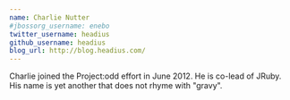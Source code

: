 ```yaml
---
name: Charlie Nutter
#jbossorg_username: enebo
twitter_username: headius
github_username: headius
blog_url: http://blog.headius.com/
---
```


Charlie joined the Project:odd effort in June 2012.  He is co-lead
of JRuby.  His name is yet another that does not rhyme with "gravy".
